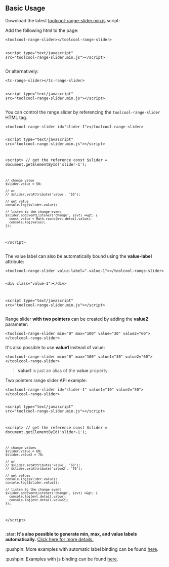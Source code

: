 <h2>Basic Usage</h2>
<p>Download the latest <a href="https://github.com/toolcool-org/toolcool-range-slider/blob/main/dist/toolcool-range-slider.min.js">toolcool-range-slider.min.js</a> script:</p>
<p>Add the following html to the page:</p>
<pre><code class="language-html">&lt;toolcool-range-slider&gt;&lt;/toolcool-range-slider&gt;

&lt;script type=&quot;text/javascript&quot; src=&quot;toolcool-range-slider.min.js&quot;&gt;&lt;/script&gt;
</code></pre>
<p>Or alternatively:</p>
<pre><code class="language-html">&lt;tc-range-slider&gt;&lt;/tc-range-slider&gt;

&lt;script type=&quot;text/javascript&quot; src=&quot;toolcool-range-slider.min.js&quot;&gt;&lt;/script&gt;
</code></pre>
<p>You can control the range slider by referencing the <code>toolcool-range-slider</code> HTML tag.</p>
<pre><code class="language-html">&lt;toolcool-range-slider id=&quot;slider-1&quot;&gt;&lt;/toolcool-range-slider&gt;

&lt;script type=&quot;text/javascript&quot; src=&quot;toolcool-range-slider.min.js&quot;&gt;&lt;/script&gt;

&lt;script&gt;
    // get the reference
    const $slider = document.getElementById('slider-1');
    
    // change value
    $slider.value = 50;
    
    // or 
    // $slider.setAttribute('value', '50');
    
    // get value
    console.log($slider.value);

    // listen to the change event
    $slider.addEventListener('change', (evt) =&gt; {
      const value = Math.round(evt.detail.value);
      console.log(value);
    });
&lt;/script&gt;
</code></pre>
<p>The value label can also be automatically bound using the <strong>value-label</strong> attribute:</p>
<pre><code class="language-html">&lt;toolcool-range-slider value-label=&quot;.value-1&quot;&gt;&lt;/toolcool-range-slider&gt;

&lt;div class=&quot;value-1&quot;&gt;&lt;/div&gt;

&lt;script type=&quot;text/javascript&quot; src=&quot;toolcool-range-slider.min.js&quot;&gt;&lt;/script&gt;
</code></pre>
<p>Range slider <strong>with two pointers</strong> can be created by adding the <strong>value2</strong> parameter:</p>
<pre><code class="language-html">&lt;toolcool-range-slider min=&quot;0&quot; max=&quot;100&quot; value=&quot;30&quot; value2=&quot;60&quot;&gt;&lt;/toolcool-range-slider&gt;
</code></pre>
<p>It's also possible to use <strong>value1</strong> instead of value:</p>
<pre><code class="language-html">&lt;toolcool-range-slider min=&quot;0&quot; max=&quot;100&quot; value1=&quot;30&quot; value2=&quot;60&quot;&gt;&lt;/toolcool-range-slider&gt;
</code></pre>
<blockquote>
<p><strong>value1</strong> is just an alias of the <strong>value</strong> property.</p>
</blockquote>
<p>Two pointers range slider API example:</p>
<pre><code class="language-html">&lt;toolcool-range-slider id=&quot;slider-1&quot; value1=&quot;10&quot; value2=&quot;50&quot;&gt;&lt;/toolcool-range-slider&gt;

&lt;script type=&quot;text/javascript&quot; src=&quot;toolcool-range-slider.min.js&quot;&gt;&lt;/script&gt;

&lt;script&gt;
    // get the reference
    const $slider = document.getElementById('slider-1');
    
    // change values
    $slider.value = 60;
    $slider.value2 = 70;

    // or 
    // $slider.setAttribute('value', '60');
    // $slider.setAttribute('value2', '70');
    
    // get values
    console.log($slider.value);
    console.log($slider.value2);

    // listen to the change event
    $slider.addEventListener('change', (evt) =&gt; {
      console.log(evt.detail.value);
      console.log(evt.detail.value2);
    });
&lt;/script&gt;
</code></pre>
<p>:star: <strong>It's also possible to generate min, max, and value labels automatically.</strong>  <a href="#automatically-generated-labels">Click here for more details.</a></p>
<p>:pushpin: More examples with automatic label binding can be found <a href="https://github.com/toolcool-org/toolcool-range-slider/blob/main/examples/8-automatic-labels-binding.html">here</a>.</p>
<p>:pushpin: Examples with js binding can be found <a href="https://github.com/toolcool-org/toolcool-range-slider/blob/main/examples/1-basic.html">here</a>.</p>
